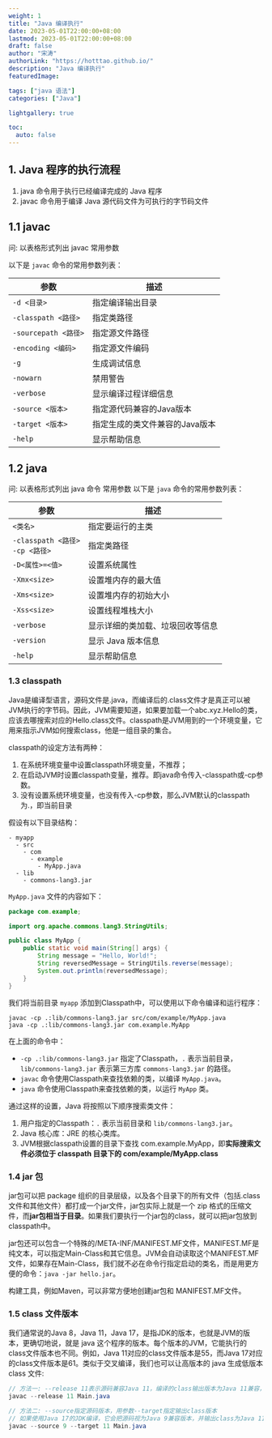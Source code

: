 ```yaml
---
weight: 1
title: "Java 编译执行"
date: 2023-05-01T22:00:00+08:00
lastmod: 2023-05-01T22:00:00+08:00
draft: false
author: "宋涛"
authorLink: "https://hotttao.github.io/"
description: "Java 编译执行"
featuredImage: 

tags: ["java 语法"]
categories: ["Java"]

lightgallery: true

toc:
  auto: false
---
```



## 1. Java 程序的执行流程
1. java 命令用于执行已经编译完成的 Java 程序
2. javac 命令用于编译 Java 源代码文件为可执行的字节码文件

## 1.1 javac 
问: 以表格形式列出 javac 常用参数

以下是 `javac` 命令的常用参数列表：

| 参数                 | 描述                                                         |
|----------------------|--------------------------------------------------------------|
| `-d <目录>`          | 指定编译输出目录                                             |
| `-classpath <路径>`   | 指定类路径                                                   |
| `-sourcepath <路径>`  | 指定源文件路径                                               |
| `-encoding <编码>`    | 指定源文件编码                                               |
| `-g`                 | 生成调试信息                                                 |
| `-nowarn`            | 禁用警告                                                     |
| `-verbose`           | 显示编译过程详细信息                                         |
| `-source <版本>`     | 指定源代码兼容的Java版本                                     |
| `-target <版本>`     | 指定生成的类文件兼容的Java版本                               |
| `-help`              | 显示帮助信息                                                 |


## 1.2 java 
问: 以表格形式列出 java 命令 常用参数
以下是 `java` 命令的常用参数列表：

| 参数                 | 描述                                                         |
|----------------------|--------------------------------------------------------------|
| `<类名>`             | 指定要运行的主类                                             |
| `-classpath <路径>` <br> `-cp <路径>`  | 指定类路径                                 |
| `-D<属性>=<值>`      | 设置系统属性                                                 |
| `-Xmx<size>`         | 设置堆内存的最大值                                           |
| `-Xms<size>`         | 设置堆内存的初始大小                                         |
| `-Xss<size>`         | 设置线程堆栈大小                                             |
| `-verbose`           | 显示详细的类加载、垃圾回收等信息                             |
| `-version`           | 显示 Java 版本信息                                           |
| `-help`              | 显示帮助信息                                                 |

### 1.3 classpath
Java是编译型语言，源码文件是.java，而编译后的.class文件才是真正可以被JVM执行的字节码。因此，JVM需要知道，如果要加载一个abc.xyz.Hello的类，应该去哪搜索对应的Hello.class文件。classpath是JVM用到的一个环境变量，它用来指示JVM如何搜索class，他是一组目录的集合。

classpath的设定方法有两种：
1. 在系统环境变量中设置classpath环境变量，不推荐；
2. 在启动JVM时设置classpath变量，推荐。即java命令传入-classpath或-cp参数。
3. 没有设置系统环境变量，也没有传入-cp参数，那么JVM默认的classpath为.，即当前目录

假设有以下目录结构：
```
- myapp
  - src
    - com
      - example
        - MyApp.java
  - lib
    - commons-lang3.jar
```

`MyApp.java` 文件的内容如下：
```java
package com.example;

import org.apache.commons.lang3.StringUtils;

public class MyApp {
    public static void main(String[] args) {
        String message = "Hello, World!";
        String reversedMessage = StringUtils.reverse(message);
        System.out.println(reversedMessage);
    }
}
```

我们将当前目录 `myapp` 添加到Classpath中，可以使用以下命令编译和运行程序：
```
javac -cp .:lib/commons-lang3.jar src/com/example/MyApp.java
java -cp .:lib/commons-lang3.jar com.example.MyApp
```

在上面的命令中：
- `-cp .:lib/commons-lang3.jar` 指定了Classpath，`.` 表示当前目录，`lib/commons-lang3.jar` 表示第三方库 `commons-lang3.jar` 的路径。
- `javac` 命令使用Classpath来查找依赖的类，以编译 `MyApp.java`。
- `java` 命令使用Classpath来查找依赖的类，以运行 `MyApp` 类。

通过这样的设置，Java 将按照以下顺序搜索类文件：
1. 用户指定的Classpath：`.` 表示当前目录和 `lib/commons-lang3.jar`。
3. Java 核心库：JRE 的核心类库。
3. JVM根据classpath设置的目录下查找 com.example.MyApp，即**实际搜索文件必须位于 classpath 目录下的 com/example/MyApp.class**

### 1.4 jar 包
jar包可以把 package 组织的目录层级，以及各个目录下的所有文件（包括.class文件和其他文件）都打成一个jar文件，jar包实际上就是一个 zip 格式的压缩文件，而**jar包相当于目录**。如果我们要执行一个jar包的class，就可以把jar包放到classpath中。

jar包还可以包含一个特殊的/META-INF/MANIFEST.MF文件，MANIFEST.MF是纯文本，可以指定Main-Class和其它信息。JVM会自动读取这个MANIFEST.MF文件，如果存在Main-Class，我们就不必在命令行指定启动的类名，而是用更方便的命令：`java -jar hello.jar`。

构建工具，例如Maven，可以非常方便地创建jar包和 MANIFEST.MF文件。

### 1.5 class 文件版本
我们通常说的Java 8，Java 11，Java 17，是指JDK的版本，也就是JVM的版本，更确切地说，就是 java 这个程序的版本。每个版本的JVM，它能执行的class文件版本也不同。例如，Java 11对应的class文件版本是55，而Java 17对应的class文件版本是61。类似于交叉编译，我们也可以让高版本的 java 生成低版本 class 文件:

```java
// 方法一: --release 11表示源码兼容Java 11，编译的class输出版本为Java 11兼容，即class版本55。
javac --release 11 Main.java

// 方法二: --source指定源码版本，用参数--target指定输出class版本
// 如果使用Java 17的JDK编译，它会把源码视为Java 9兼容版本，并输出class为Java 11兼容版本
javac --source 9 --target 11 Main.java
```
